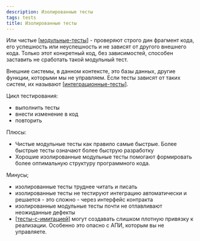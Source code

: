 ```yaml
---
description: Изолированные тесты
tags: tests
title: Изолированные тесты
---
```

Или чистые [[модульные-тесты]] - проверяют строго дин фрагмент кода, его успешность или неуспешность и не зависят от другого внешнего кода. Только этот конкретный код, без зависимостей, способен заставить не сработать такой модульный тест.

Внешние системы, в данном контексте, это базы данных, другие функции, которыми мы не управляем. Если тесты зависят от таких систем, их называют [[интеграционные-тесты]].

Цикл тестирования:

- выполнить тесты
- внести изменение в код
- повторить

Плюсы:

- Чистые модульные тесты как правило самые быстрые. Более быстрые тесты означают более быструю разработку
- Хорошие изолированные модульные тесты помогают формировать более оптимальную структуру программного кода.

Минусы;

- изолированные тесты труднее читать и писать
- изолированные тесты не тестируют интеграцию автоматически и решается - это сложно - через интерфейс контракта
- изолированные модульные тесты почти не отлавливают неожиданные дефекты
- [[тесты-с-имитацией]] могут создавать слишком плотную привязку к реализации. Особенно это опасно с АПИ, которым вы не управляете.

[//begin]: # "Autogenerated link references for markdown compatibility"
[модульные-тесты]: %D0%BC%D0%BE%D0%B4%D1%83%D0%BB%D1%8C%D0%BD%D1%8B%D0%B5-%D1%82%D0%B5%D1%81%D1%82%D1%8B "Модульные тесты"
[интеграционные-тесты]: %D0%B8%D0%BD%D1%82%D0%B5%D0%B3%D1%80%D0%B0%D1%86%D0%B8%D0%BE%D0%BD%D0%BD%D1%8B%D0%B5-%D1%82%D0%B5%D1%81%D1%82%D1%8B "Интеграционные тесты"
[тесты-с-имитацией]: %D1%82%D0%B5%D1%81%D1%82%D1%8B-%D1%81-%D0%B8%D0%BC%D0%B8%D1%82%D0%B0%D1%86%D0%B8%D0%B5%D0%B9 "Тесты с имитацией"
[//end]: # "Autogenerated link references"